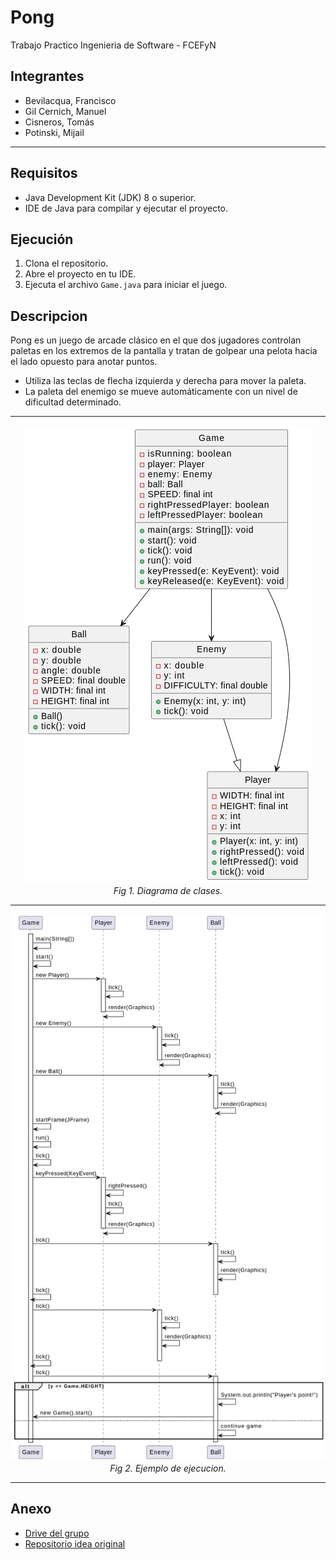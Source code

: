 # Pong

Trabajo Practico Ingenieria de Software - FCEFyN

## Integrantes

- Bevilacqua, Francisco
- Gil Cernich, Manuel
- Cisneros, Tomás
- Potinski, Mijail

---

## Requisitos

- Java Development Kit (JDK) 8 o superior.
- IDE de Java para compilar y ejecutar el proyecto.

## Ejecución

1. Clona el repositorio.
2. Abre el proyecto en tu IDE.
3. Ejecuta el archivo `Game.java` para iniciar el juego.

## Descripcion
Pong es un juego de arcade clásico en el que dos jugadores controlan paletas en los extremos de la pantalla y tratan de golpear una pelota hacia el lado opuesto para anotar puntos. 

- Utiliza las teclas de flecha izquierda y derecha para mover la paleta.
- La paleta del enemigo se mueve automáticamente con un nivel de dificultad determinado.

---

<p align="center">
  <img src="imgs/classDiagram.png" alt="Diagrama de clases"><br>
  <em>Fig 1. Diagrama de clases.</em>
</p>

---

<p align="center">
  <img src="imgs/sequenceDiagram.png" alt="Diagrama de secuencias"><br>
  <em>Fig 2. Ejemplo de ejecucion.</em>
</p>

---

## Anexo

- [Drive del grupo](https://drive.google.com/drive/folders/1aoHKunj3fMuHrh10rXfOI_m_sZGkhvHD?usp=sharing)
- [Repositorio idea original](https://github.com/diegolrs/Pong)
